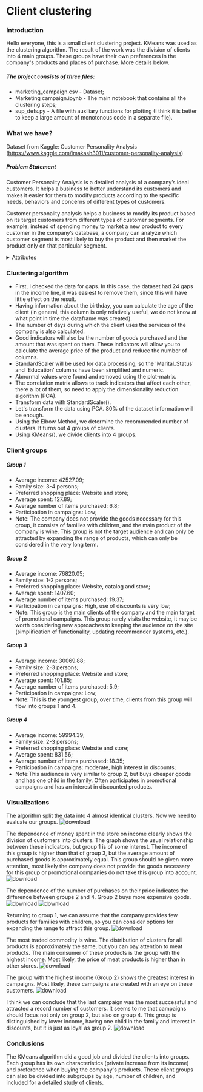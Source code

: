 # Client clustering
### Introduction
Hello everyone, this is a small client clustering project. KMeans was used as the clustering algorithm. The result of the work was the division of clients into 4 main groups. These groups have their own preferences in the company's products and places of purchase. More details below.
##### The project consists of three files:

  - marketing_campaign.csv - Dataset;
  - Marketing campaign.ipynb - The main notebook that contains all the clustering steps;
  - sup_defs.py - A file with auxiliary functions for plotting (I think it is better to keep a large amount of monotonous code in a separate file).

### What we have?
Dataset from Kaggle: Customer Personality Analysis (https://www.kaggle.com/imakash3011/customer-personality-analysis)
##### Problem Statement
Customer Personality Analysis is a detailed analysis of a company’s ideal customers. It helps a business to better understand its customers and makes it easier for them to modify products according to the specific needs, behaviors and concerns of different types of customers.

Customer personality analysis helps a business to modify its product based on its target customers from different types of customer segments. For example, instead of spending money to market a new product to every customer in the company’s database, a company can analyze which customer segment is most likely to buy the product and then market the product only on that particular segment.

<details>
  <summary>Attributes</summary>
  
  ##### People

- ID: Customer's unique identifier
- Year_Birth: Customer's birth year
- Education: Customer's education level
- Marital_Status: Customer's marital status
- Income: Customer's yearly household income
- Kidhome: Number of children in customer's household
- Teenhome: Number of teenagers in customer's household
- Dt_Customer: Date of customer's enrollment with the company
- Recency: Number of days since customer's last purchase
- Complain: 1 if the customer complained in the last 2 years, 0 otherwise

##### Products

- MntWines: Amount spent on wine in last 2 years
- MntFruits: Amount spent on fruits in last 2 years
- MntMeatProducts: Amount spent on meat in last 2 years
- MntFishProducts: Amount spent on fish in last 2 years
- MntSweetProducts: Amount spent on sweets in last 2 years
- MntGoldProds: Amount spent on gold in last 2 years

##### Promotion

- NumDealsPurchases: Number of purchases made with a discount
- AcceptedCmp1: 1 if customer accepted the offer in the 1st campaign, 0 otherwise
- AcceptedCmp2: 1 if customer accepted the offer in the 2nd campaign, 0 otherwise
- AcceptedCmp3: 1 if customer accepted the offer in the 3rd campaign, 0 otherwise
- AcceptedCmp4: 1 if customer accepted the offer in the 4th campaign, 0 otherwise
- AcceptedCmp5: 1 if customer accepted the offer in the 5th campaign, 0 otherwise
- Response: 1 if customer accepted the offer in the last campaign, 0 otherwise

##### Place

- NumWebPurchases: Number of purchases made through the company’s website
- NumCatalogPurchases: Number of purchases made using a catalogue
- NumStorePurchases: Number of purchases made directly in stores
- NumWebVisitsMonth: Number of visits to company’s website in the last month
</details>

### Clustering algorithm
- First, I checked the data for gaps. In this case, the dataset had 24 gaps in the income line, it was easiest to remove them, since this will have little effect on the result.
- Having information about the birthday, you can calculate the age of the client (in general, this column is only relatively useful, we do not know at what point in time the dataframe was created).
- The number of days during which the client uses the services of the company is also calculated.
- Good indicators will also be the number of goods purchased and the amount that was spent on them. These indicators will allow you to calculate the average price of the product and reduce the number of columns.
- StandardScaler will be used for data processing, so the 'Marital_Status' and 'Education' columns have been simplified and numeric.
- Abnormal values were found and removed using the plot-matrix.
- The correlation matrix allows to track indicators that affect each other, there a lot of them, so need to apply the dimensionality reduction algorithm (PCA).
- Transform data with StandardScaler().
- Let's transform the data using PCA. 80% of the dataset information will be enough.
- Using the Elbow Method, we determine the recommended number of clusters. It turns out 4 groups of clients.
- Using KMeans(), we divide clients into 4 groups.
### Client groups
##### Group 1
- Average income: 42527.09;
- Family size: 3-4 persons;
- Preferred shopping place: Website and store;
- Average spent: 127.89;
- Average number of items purchased: 6.8;
- Participation in campaigns: Low;
- Note: The company does not provide the goods necessary for this group, it consists of families with children, and the main product of the company is wine. This group is not the target audience and can only be attracted by expanding the range of products, which can only be considered in the very long term.
##### Group 2
- Average income: 76820.05;
- Family size: 1-2 persons;
- Preferred shopping place: Website, catalog and store;
- Average spent: 1407.60;
- Average number of items purchased: 19.37;
- Participation in campaigns: High, use of discounts is very low;
- Note: This group is the main clients of the company and the main target of promotional campaigns. This group rarely visits the website, it may be worth considering new approaches to keeping the audience on the site (simplification of functionality, updating recommender systems, etc.).
##### Group 3
- Average income: 30069.88;
- Family size: 2-3 persons;
- Preferred shopping place: Website and store;
- Average spent: 	101.85;
- Average number of items purchased: 5.9;
- Participation in campaigns: Low;
- Note: This is the youngest group, over time, clients from this group will flow into groups 1 and 4.
##### Group 4
- Average income: 59994.39;
- Family size: 2-3 persons;
- Preferred shopping place: Website and store;
- Average spent: 	831.56;
- Average number of items purchased: 18.35;
- Participation in campaigns: moderate, high interest in discounts;
- Note:This audience is very similar to group 2, but buys cheaper goods and has one child in the family. Often participates in promotional campaigns and has an interest in discounted products.
### Visualizations
The algorithm split the data into 4 almost identical clusters. Now we need to evaluate our groups.
![download](https://user-images.githubusercontent.com/43719238/152992430-8f79c3a1-67c5-4d78-9211-a36402404623.png)

The dependence of money spent in the store on income clearly shows the division of customers into clusters. The graph shows the usual relationship between these indicators, but group 1 is of some interest. The income of this group is higher than that of group 3, but the average amount of purchased goods is approximately equal. This group should be given more attention, most likely the company does not provide the goods necessary for this group or promotional companies do not take this group into account.
![download](https://user-images.githubusercontent.com/43719238/152992646-1caf8cc0-ce8d-4705-9382-d9b403e902e7.png)

The dependence of the number of purchases on their price indicates the difference between groups 2 and 4. Group 2 buys more expensive goods.
![download](https://user-images.githubusercontent.com/43719238/152992737-6ae00b33-7dda-4224-bfd5-785a15ff881a.png)
![download](https://user-images.githubusercontent.com/43719238/152992773-41415dac-2c8b-4769-94be-a2e9b546e566.png)

Returning to group 1, we can assume that the company provides few products for families with children, so you can consider options for expanding the range to attract this group.
![download](https://user-images.githubusercontent.com/43719238/152993093-8ff04673-0faa-4590-a147-8b5eea00f8a9.png)

The most traded commodity is wine. The distribution of clusters for all products is approximately the same, but you can pay attention to meat products. The main consumer of these products is the group with the highest income. Most likely, the price of meat products is higher than in other stores.
![download](https://user-images.githubusercontent.com/43719238/152993127-8cab7653-ba4e-44b0-8585-fb13d72f2001.png)

The group with the highest income (Group 2) shows the greatest interest in campaigns. Most likely, these campaigns are created with an eye on these customers.
![download](https://user-images.githubusercontent.com/43719238/152993188-0109f6a0-3056-4c7f-9e9e-591ee6f99c3d.png)

I think we can conclude that the last campaign was the most successful and attracted a record number of customers. It seems to me that campaigns should focus not only on group 2, but also on group 4. This group is distinguished by lower income, having one child in the family and interest in discounts, but it is just as loyal as group 2.
![download](https://user-images.githubusercontent.com/43719238/152993226-80022fc6-2ea0-4342-b264-1d7b14026670.png)

### Conclusions
The KMeans algorithm did a good job and divided the clients into groups. Each group has its own characteristics (private increase from its income) and preference when buying the company's products. These client groups can also be divided into subgroups by age, number of children, and included for a detailed study of clients.
